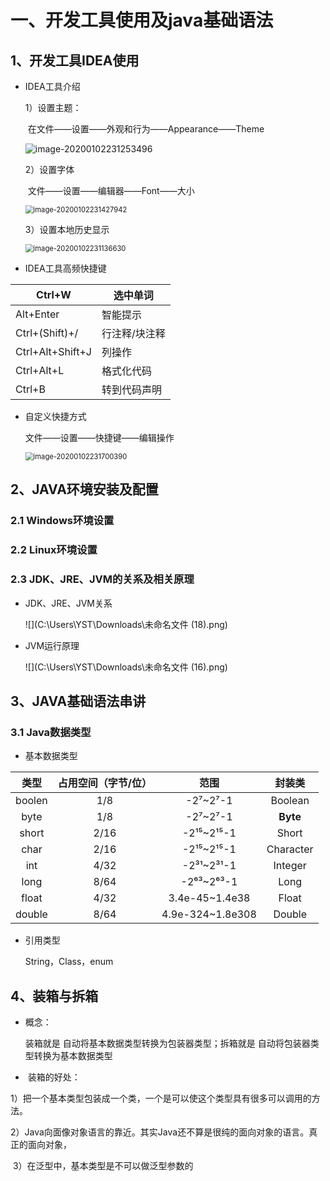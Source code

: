 # 一、开发工具使用及java基础语法

## 1、开发工具IDEA使用 

- IDEA工具介绍

  1）设置主题：

  ​	在文件——设置——外观和行为——Appearance——Theme

  ![image-20200102231253496](C:\Users\YST\AppData\Roaming\Typora\typora-user-images\image-20200102231253496.png)

  2）设置字体

  ​	文件——设置——编辑器——Font——大小

  <img src="C:\Users\YST\AppData\Roaming\Typora\typora-user-images\image-20200102231427942.png" alt="image-20200102231427942" style="zoom:80%;" />

  3）设置本地历史显示

  <img src="C:\Users\YST\AppData\Roaming\Typora\typora-user-images\image-20200102231136630.png" alt="image-20200102231136630" style="zoom: 80%;" />

-  IDEA工具高频快捷键

  | Ctrl+W           | 选中单词      |
  | ---------------- | ------------- |
  | Alt+Enter        | 智能提示      |
  | Ctrl+(Shift)+/   | 行注释/块注释 |
  | Ctrl+Alt+Shift+J | 列操作        |
  | Ctrl+Alt+L       | 格式化代码    |
  | Ctrl+B           | 转到代码声明  |

- 自定义快捷方式

  文件——设置——快捷键——编辑操作

  <img src="C:\Users\YST\AppData\Roaming\Typora\typora-user-images\image-20200102231700390.png" alt="image-20200102231700390" style="zoom:80%;" />

## 2、JAVA环境安装及配置

### 2.1 Windows环境设置



### 2.2 Linux环境设置



### 2.3  JDK、JRE、JVM的关系及相关原理

- JDK、JRE、JVM关系

  ![](C:\Users\YST\Downloads\未命名文件 (18).png)

- JVM运行原理

  ![](C:\Users\YST\Downloads\未命名文件 (16).png)

## 3、JAVA基础语法串讲

### 	3.1 Java数据类型

- 基本数据类型

|  类型  | 占用空间（字节/位） |       范围       |  封装类   |
| :----: | :-----------------: | :--------------: | :-------: |
| boolen |         1/8         |     -2⁷~2⁷-1     |  Boolean  |
|  byte  |         1/8         |     -2⁷~2⁷-1     | **Byte**  |
| short  |        2/16         |    -2¹⁵~2¹⁵-1    |   Short   |
|  char  |        2/16         |    -2¹⁵~2¹⁵-1    | Character |
|  int   |        4/32         |    -2³¹~2³¹-1    |  Integer  |
|  long  |        8/64         |    -2⁶³~2⁶³-1    |   Long    |
| float  |        4/32         |  3.4e-45~1.4e38  |   Float   |
| double |        8/64         | 4.9e-324~1.8e308 |  Double   |

- 引用类型

  String，Class，enum

## 4、装箱与拆箱

- 概念：

   装箱就是 自动将基本数据类型转换为包装器类型；拆箱就是 自动将包装器类型转换为基本数据类型

- ​	装箱的好处：

​		1）把一个基本类型包装成一个类，一个是可以使这个类型具有很多可以调用的方法。

​		 2）Java向面像对象语言的靠近。其实Java还不算是很纯的面向对象的语言。真正的面向对象，

​		 3）在泛型中，基本类型是不可以做泛型参数的


